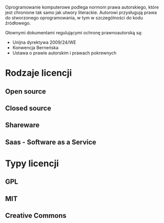 
Oprogramowanie komputerowe podlega normom prawa autorskiego, które jest chronione tak samo jak utwory literackie. Autorowi przysługują prawa do stworzonego oprogramowania, w tym w szczególności do kodu źródłowego.

Głownymi dokumentami regulującymi ochronę prawnoautorską są:
- Unijna dyrektywa 2009/24/WE
- Konwencja Berneńska
- Ustawa o prawie autorskim i prawach pokrewnych

# Rodzaje licencji
## Open source


## Closed source

## Shareware

## Saas - Software as a Service

# Typy licencji

## GPL

## MIT

## Creative Commons
